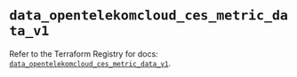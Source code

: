 # `data_opentelekomcloud_ces_metric_data_v1`

Refer to the Terraform Registry for docs: [`data_opentelekomcloud_ces_metric_data_v1`](https://registry.terraform.io/providers/opentelekomcloud/opentelekomcloud/1.36.48/docs/data-sources/ces_metric_data_v1).
